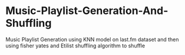 # Music-Playlist-Generation-And-Shuffling
Music Playlist Generation using KNN model on last.fm dataset and then using fisher yates and Etilist shuffling algorithm to shuffle 

